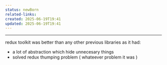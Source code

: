 ```yaml
---
status: newBorn
related-links: 
created: 2025-06-19T19:41
updated: 2025-06-19T19:41
---
```

---

redux toolkit was better than any other previous libraries as it had:
- a lot of abstraction which hide unnecesary things
- solved redux thumping problem ( whateever problem it was )

